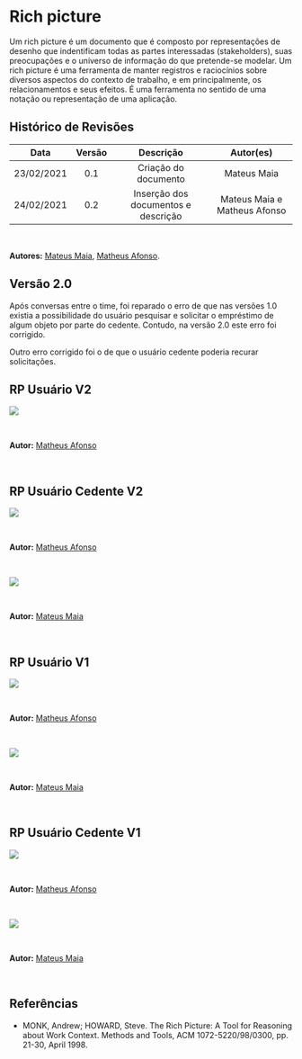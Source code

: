 # Rich picture

Um rich picture é um documento que é composto por representações de desenho que indentificam todas as partes interessadas (stakeholders), suas preocupações e o universo de informação do que pretende-se modelar. Um rich picture é uma ferramenta de manter registros e raciocínios sobre diversos aspectos do contexto de trabalho, e em principalmente, os relacionamentos e seus efeitos. É uma ferramenta no sentido de uma notação ou representação de uma aplicação.

## Histórico de Revisões

|    Data    | Versão |              Descrição              |          Autor(es)           |
| :--------: | :----: | :---------------------------------: | :--------------------------: |
| 23/02/2021 |  0.1   |        Criação do documento         |         Mateus Maia          |
| 24/02/2021 |  0.2   | Inserção dos documentos e descrição | Mateus Maia e Matheus Afonso |

&nbsp;

**Autores:** [Mateus Maia](https://github.com/mateusmaiamaia), [Matheus Afonso](https://github.com/Matheusafonsouza).

## Versão 2.0

Após conversas entre o time, foi reparado o erro de que nas versões 1.0 existia a possibilidade do usuário pesquisar e solicitar o empréstimo de algum objeto por parte do cedente. Contudo, na versão 2.0 este erro foi corrigido.

Outro erro corrigido foi o de que o usuário cedente poderia recurar solicitações.

## RP Usuário V2

![](../../assets/img/rich-picture/rp-usuario-afonso-v2.jpg)

&nbsp;

**Autor:** [Matheus Afonso](https://github.com/Matheusafonsouza)

&nbsp;

## RP Usuário Cedente V2

![](../../assets/img/rich-picture/rp-usuario-cedente-afonso-v2.jpg)

&nbsp;

**Autor:** [Matheus Afonso](https://github.com/Matheusafonsouza)

&nbsp;

![](../../assets/img/rich-picture/rp-usuario-cedente-maia-v2.jpg)

&nbsp;

**Autor:** [Mateus Maia](https://github.com/mateusmaiamaia)

&nbsp;

## RP Usuário V1

![](../../assets/img/rich-picture/rp-usuario-afonso-v1.jpg)

&nbsp;

**Autor:** [Matheus Afonso](https://github.com/Matheusafonsouza)

&nbsp;

![](../../assets/img/rich-picture/rp-usuario-maia-v1.jpg)

&nbsp;

**Autor:** [Mateus Maia](https://github.com/mateusmaiamaia)

&nbsp;

## RP Usuário Cedente V1

![](../../assets/img/rich-picture/rp-usuario-cedente-afonso-v1.jpg)

&nbsp;

**Autor:** [Matheus Afonso](https://github.com/Matheusafonsouza)

&nbsp;

![](../../assets/img/rich-picture/rp-usuario-cedente-maia-v1.jpg)

&nbsp;

**Autor:** [Mateus Maia](https://github.com/mateusmaiamaia)

&nbsp;

## Referências

- MONK, Andrew; HOWARD, Steve. The Rich Picture: A Tool for Reasoning about Work Context. Methods and Tools, ACM 1072-5220/98/0300, pp. 21-30, April 1998.
